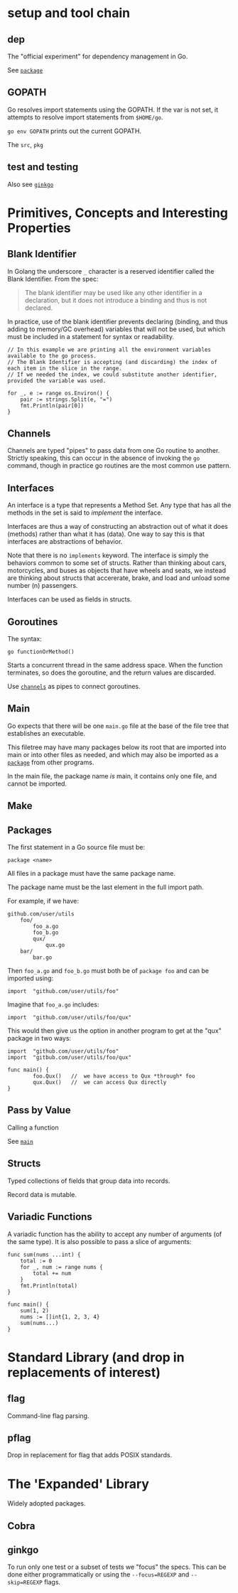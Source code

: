 # setup and tool chain

## dep

The "official experiment" for dependency management in Go.

See [`package`](#Packages)

## GOPATH

Go resolves import statements using the GOPATH. If the var is not set, it attempts to resolve import statements from `$HOME/go`. 

`go env GOPATH` prints out the current GOPATH.

The `src`, `pkg`

## test and testing

Also see [`ginkgo`](#ginkgo)

# Primitives, Concepts and Interesting Properties

## Blank Identifier

In Golang the underscore `_` character is a reserved identifier called the Blank Identifier. From the spec:

> The blank identifier may be used like any other identifier in a declaration, but it does not introduce a binding and thus is not declared. 

In practice, use of the blank identifier prevents declaring (binding, and thus adding to memory/GC overhead) variables that will not be used, but which must be included in a statement for syntax or readability.

```
// In this example we are printing all the environment variables available to the go process.
// The Blank Identifier is accepting (and discarding) the index of each item in the slice in the range.
// If we needed the index, we could substitute another identifier, provided the variable was used.

for _, e := range os.Environ() {
    pair := strings.Split(e, "=")
    fmt.Println(pair[0])
}
```

## Channels

Channels are typed "pipes" to pass data from one Go routine to another. Strictly speaking, this can occur in the absence of invoking the `go` command, though in practice go routines are the most common use pattern.



## Interfaces

An interface is a type that represents a  Method Set. Any type that has all the methods in the set is said to _implement_ the interface.

Interfaces are thus a way of constructing an abstraction out of what it does (methods) rather than what it has (data). One way to say this is that interfaces are abstractions of behavior.

Note that there is no `implements` keyword. The interface is simply the behaviors common to some set of structs. Rather than thinking about cars, motorcycles, and buses as objects that have wheels and seats, we instead are thinking about structs that accererate, brake, and load and unload some number (n) passengers.


Interfaces can be used as fields in structs.

## Goroutines

The syntax:

```
go functionOrMethod() 
```

Starts a concurrent thread in the same address space. When the function terminates, so does the goroutine, and the return values are discarded. 

Use [`channels`](#Channels) as pipes to connect goroutines.

## Main

Go expects that there will be one `main.go` file at the base of the file tree that establishes an executable.

This filetree may have many packages below its root that are imported into main or into other files as needed, and which may also be imported as a [`package`](#Package) from other programs.

In the main file, the package name *is* main, it contains only one file, and cannot be imported.

## Make

## Packages

The first statement in a Go source file must be:

```
package <name>
```

All files in a package must have the same package name. 

The package name must be the last element in the full import path.

For example, if we have:

```
github.com/user/utils
    foo/
        foo_a.go
        foo_b.go
        qux/
            qux.go
    bar/
        bar.go
```

Then `foo_a.go` and `foo_b.go` must both be of `package foo` and can be imported using:

```
import  "github.com/user/utils/foo"

```

Imagine that `foo_a.go` includes:

```
import  "github.com/user/utils/foo/qux"

```

This would then give us the option in another program to get at the "qux" package in two ways:

```
import  "github.com/user/utils/foo"
import  "gitbub.com/user/utils/foo/qux"

func main() {
        foo.Qux()   //  we have access to Qux *through* foo
        qux.Qux()   //  we can access Qux directly
}

```

## Pass by Value

Calling a function 


See [`main`](#Main)

## Structs

Typed collections of fields that group data into records.

Record data is mutable.

## Variadic Functions

A variadic function has the ability to accept any number of arguments (of the same type). It is also possible to pass a slice of arguments:

```
func sum(nums ...int) {
    total := 0
    for _, num := range nums {
        total += num
    }
    fmt.Println(total)
}

func main() {
    sum(1, 2)
    nums := []int{1, 2, 3, 4}
    sum(nums...)
}

```

# Standard Library (and drop in replacements of interest)

## flag 

Command-line flag parsing.

## pflag

Drop in replacement for flag that adds POSIX standards.

# The 'Expanded' Library

Widely adopted packages.

## Cobra

## ginkgo

To run only one test or a subset of tests we "focus" the specs. This can be done either programmatically or using the `--focus=REGEXP` and `--skip=REGEXP` flags.
